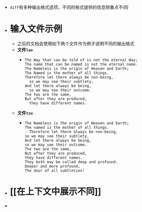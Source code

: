 - ``diff``有多种输出格式选项，不同的格式提供的信息侧重点不i同
- # 输入文件示例
	- 之后的文档会使用如下两个文件作为例子说明不同的输出格式
	- **文件`lao`**
		- ```
		  The Way that can be told of is not the eternal Way;
		  The name that can be named is not the eternal name.
		  The Nameless is the origin of Heaven and Earth;
		  The Named is the mother of all things.
		  Therefore let there always be non-being,
		    so we may see their subtlety,
		  And let there always be being,
		    so we may see their outcome.
		  The two are the same,
		  But after they are produced,
		    they have different names.
		  ```
	- **文件`tzu`**
		- ```
		  The Nameless is the origin of Heaven and Earth;
		  The named is the mother of all things.
		  - Therefore let there always be non-being,
		  so we may see their subtlety,
		  And let there always be being,
		  so we may see their outcome.
		  The two are the same,
		  But after they are produced,
		  they have different names.
		  They both may be called deep and profound.
		  Deeper and more profound,
		  The door of all subtleties!
		  ```
- # [[在上下文中展示不同]]
-